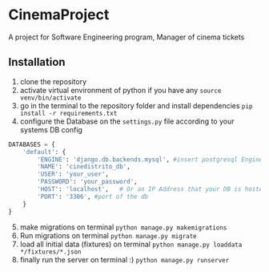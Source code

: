 # CinemaProject
A project for Software Engineering program, Manager of cinema tickets

## Installation

1. clone the repository
2. activate virtual environment of python if you have any
`source venv/bin/activate`
3. go in the terminal to the repository folder and install dependencies
`pip install -r requirements.txt`
4. configure the Database on the `settings.py` file according to your systems DB config

```python
DATABASES = {
    'default': {
        'ENGINE': 'django.db.backends.mysql', #insert postgresql Engine for Postgres
        'NAME': 'cinedistrito_db',
        'USER': 'your_user',
        'PASSWORD': 'your_password',
        'HOST': 'localhost',   # Or an IP Address that your DB is hosted on
        'PORT': '3306', #port of the db
    }
}
```
5. make migrations on terminal
`python manage.py makemigrations`
6. Run migrations on terminal
`python manage.py migrate`
7. load all initial data (fixtures) on terminal
`python manage.py loaddata */fixtures/*.json`
8. finally run the server on terminal :)
`python manage.py runserver`



